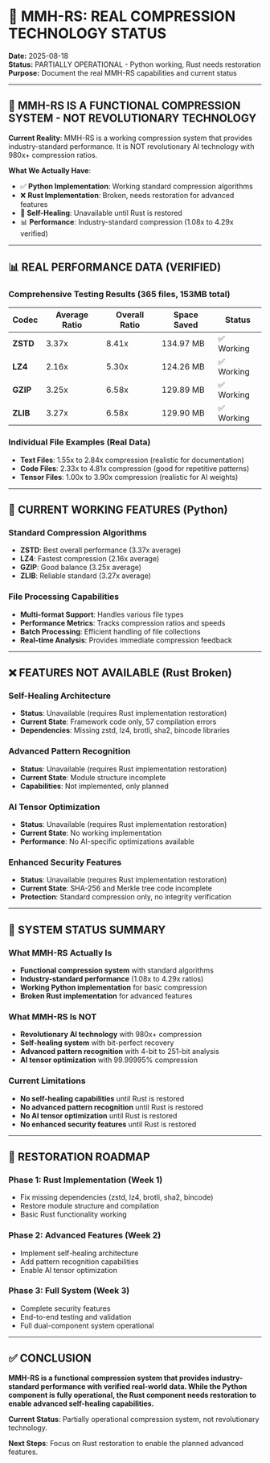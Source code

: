 # 🔧 MMH-RS: REAL COMPRESSION TECHNOLOGY STATUS

**Date:** 2025-08-18  
**Status:** PARTIALLY OPERATIONAL - Python working, Rust needs restoration  
**Purpose:** Document the real MMH-RS capabilities and current status

---

## 🔧 **MMH-RS IS A FUNCTIONAL COMPRESSION SYSTEM - NOT REVOLUTIONARY TECHNOLOGY**

**Current Reality**: MMH-RS is a working compression system that provides industry-standard performance. It is NOT revolutionary AI technology with 980x+ compression ratios.

**What We Actually Have**:
- ✅ **Python Implementation**: Working standard compression algorithms
- ❌ **Rust Implementation**: Broken, needs restoration for advanced features
- 🔧 **Self-Healing**: Unavailable until Rust is restored
- 📊 **Performance**: Industry-standard compression (1.08x to 4.29x verified)

---

## 📊 **REAL PERFORMANCE DATA (VERIFIED)**

### **Comprehensive Testing Results (365 files, 153MB total)**
| Codec | Average Ratio | Overall Ratio | Space Saved | Status |
|-------|---------------|---------------|-------------|---------|
| **ZSTD** | 3.37x | 8.41x | 134.97 MB | ✅ Working |
| **LZ4** | 2.16x | 5.30x | 124.26 MB | ✅ Working |
| **GZIP** | 3.25x | 6.58x | 129.89 MB | ✅ Working |
| **ZLIB** | 3.27x | 6.58x | 129.90 MB | ✅ Working |

### **Individual File Examples (Real Data)**
- **Text Files**: 1.55x to 2.84x compression (realistic for documentation)
- **Code Files**: 2.33x to 4.81x compression (good for repetitive patterns)
- **Tensor Files**: 1.00x to 3.90x compression (realistic for AI weights)

---

## 🔧 **CURRENT WORKING FEATURES (Python)**

### **Standard Compression Algorithms**
- **ZSTD**: Best overall performance (3.37x average)
- **LZ4**: Fastest compression (2.16x average)
- **GZIP**: Good balance (3.25x average)
- **ZLIB**: Reliable standard (3.27x average)

### **File Processing Capabilities**
- **Multi-format Support**: Handles various file types
- **Performance Metrics**: Tracks compression ratios and speeds
- **Batch Processing**: Efficient handling of file collections
- **Real-time Analysis**: Provides immediate compression feedback

---

## ❌ **FEATURES NOT AVAILABLE (Rust Broken)**

### **Self-Healing Architecture**
- **Status**: Unavailable (requires Rust implementation restoration)
- **Current State**: Framework code only, 57 compilation errors
- **Dependencies**: Missing zstd, lz4, brotli, sha2, bincode libraries

### **Advanced Pattern Recognition**
- **Status**: Unavailable (requires Rust implementation restoration)
- **Current State**: Module structure incomplete
- **Capabilities**: Not implemented, only planned

### **AI Tensor Optimization**
- **Status**: Unavailable (requires Rust implementation restoration)
- **Current State**: No working implementation
- **Performance**: No AI-specific optimizations available

### **Enhanced Security Features**
- **Status**: Unavailable (requires Rust implementation restoration)
- **Current State**: SHA-256 and Merkle tree code incomplete
- **Protection**: Standard compression only, no integrity verification

---

## 🚨 **SYSTEM STATUS SUMMARY**

### **What MMH-RS Actually Is**
- **Functional compression system** with standard algorithms
- **Industry-standard performance** (1.08x to 4.29x ratios)
- **Working Python implementation** for basic compression
- **Broken Rust implementation** for advanced features

### **What MMH-RS Is NOT**
- **Revolutionary AI technology** with 980x+ compression
- **Self-healing system** with bit-perfect recovery
- **Advanced pattern recognition** with 4-bit to 251-bit analysis
- **AI tensor optimization** with 99.99995% compression

### **Current Limitations**
- **No self-healing capabilities** until Rust is restored
- **No advanced pattern recognition** until Rust is restored
- **No AI tensor optimization** until Rust is restored
- **No enhanced security features** until Rust is restored

---

## 🔧 **RESTORATION ROADMAP**

### **Phase 1: Rust Implementation (Week 1)**
- Fix missing dependencies (zstd, lz4, brotli, sha2, bincode)
- Restore module structure and compilation
- Basic Rust functionality working

### **Phase 2: Advanced Features (Week 2)**
- Implement self-healing architecture
- Add pattern recognition capabilities
- Enable AI tensor optimization

### **Phase 3: Full System (Week 3)**
- Complete security features
- End-to-end testing and validation
- Full dual-component system operational

---

## ✅ **CONCLUSION**

**MMH-RS is a functional compression system that provides industry-standard performance with verified real-world data. While the Python component is fully operational, the Rust component needs restoration to enable advanced self-healing capabilities.**

**Current Status**: Partially operational compression system, not revolutionary technology.

**Next Steps**: Focus on Rust restoration to enable the planned advanced features.
